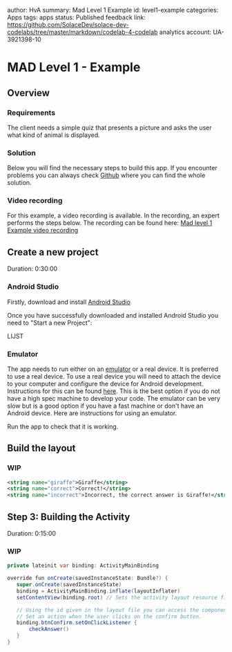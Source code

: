 author: HvA
summary: Mad Level 1 Example
id: level1-example
categories: Apps
tags: apps
status: Published
feedback link: https://github.com/SolaceDev/solace-dev-codelabs/tree/master/markdown/codelab-4-codelab
analytics account: UA-3921398-10

# MAD Level 1 - Example

## Overview

### Requirements

The client needs a simple quiz that presents a picture and asks the user what kind of animal is displayed.

### Solution
Below you will find the necessary steps to build this app. If you encounter problems you
can always check [Github](https://github.com/Marcellis/MadLevel1Example) where you can find the whole solution.

### Video recording
For this example, a video recording is available.
In the recording, an expert performs the steps below. The recording can be found here:
[Mad level 1 Example video recording](https://www.youtube.com/watch?v=hzxYwad7cWw&feature=youtu.be)

## Create a new project
Duration: 0:30:00  

### Android Studio

Firstly, download and install [Android Studio](https://developer.android.com/studio)  

Once you have successfully downloaded and installed Android Studio you need to "Start a new Project":

LIJST


### Emulator

The app needs to run either on an [emulator](https://developer.android.com/studio/run/emulator.html) or a real device.
It is preferred to use a real device. To use a real device you will need to attach the device to your
computer and configure the device for Android development. Instructions for this can be found [here](https://developer.android.com/studio/debug/dev-options).
This is the best option if you do not have a high spec machine to develop your code.
The emulator can be very slow but is a good option if you have a fast machine or don't have an Android device.
Here are instructions for using an emulator.

Run the app to check that it is working.

## Build the layout

### WIP

``` xml
<string name="giraffe">Giraffe</string>
<string name="correct">Correct!</string>
<string name="incorrect">Incorrect, the correct answer is Giraffe!</string>
```

## Step 3: Building the Activity
Duration: 0:15:00

### WIP

``` java
private lateinit var binding: ActivityMainBinding

override fun onCreate(savedInstanceState: Bundle?) {
   super.onCreate(savedInstanceState)
   binding = ActivityMainBinding.inflate(layoutInflater)
   setContentView(binding.root) // Sets the activity layout resource file.

   // Using the id given in the layout file you can access the component.
   // Set an action when the user clicks on the confirm button.
   binding.btnConfirm.setOnClickListener {
       checkAnswer()
   }
}

```
